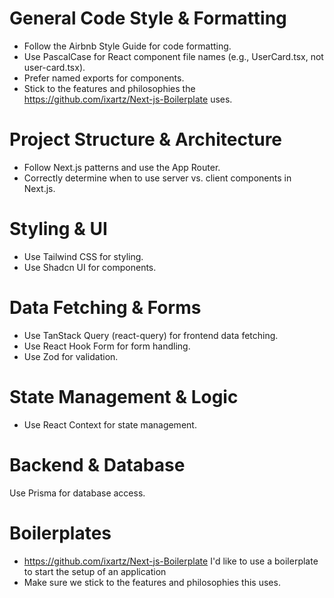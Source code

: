 
# General Code Style & Formatting
- Follow the Airbnb Style Guide for code formatting.
- Use PascalCase for React component file names (e.g., UserCard.tsx, not user-card.tsx).
- Prefer named exports for components.
- Stick to the features and philosophies the https://github.com/ixartz/Next-js-Boilerplate uses.

# Project Structure & Architecture
- Follow Next.js patterns and use the App Router.
- Correctly determine when to use server vs. client components in Next.js.

# Styling & UI
- Use Tailwind CSS for styling.
- Use Shadcn UI for components.

# Data Fetching & Forms
- Use TanStack Query (react-query) for frontend data fetching.
- Use React Hook Form for form handling.
- Use Zod for validation.

# State Management & Logic
- Use React Context for state management.

# Backend & Database
Use Prisma for database access.


# Boilerplates
- https://github.com/ixartz/Next-js-Boilerplate I'd like to use a boilerplate to start the setup of an application
- Make sure we stick to the features and philosophies this uses.
